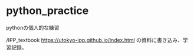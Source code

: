# python_practice
pythonの個人的な練習

/IPP_textbook 
https://utokyo-ipp.github.io/index.html の資料に書き込み、学習記録。
